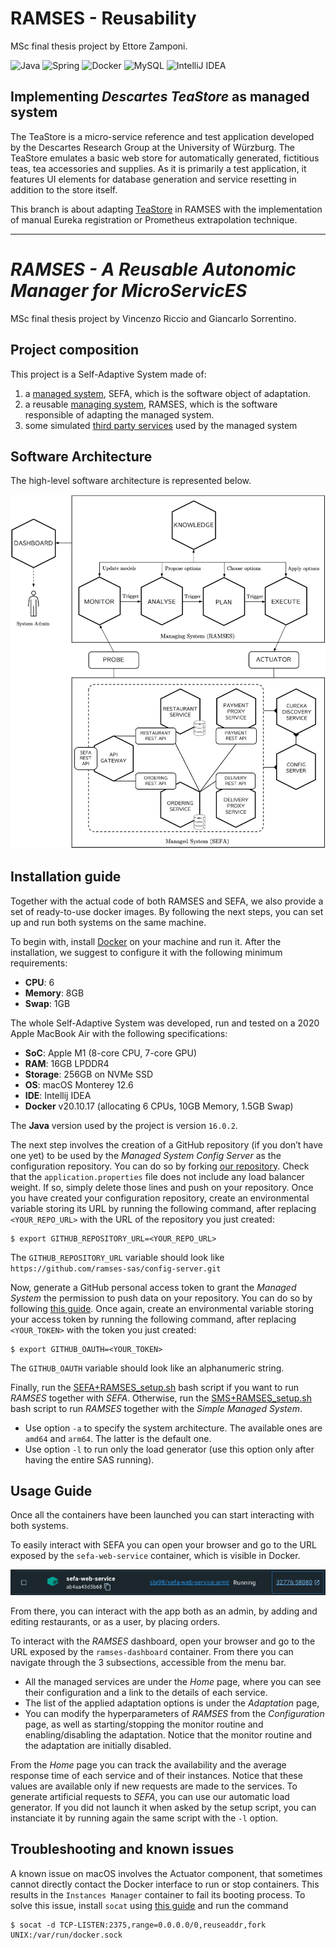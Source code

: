 # RAMSES - Reusability
MSc final thesis project by Ettore Zamponi.

![Java](https://img.shields.io/badge/java-%23ED8B00.svg?style=for-the-badge&logo=openjdk&logoColor=white)
![Spring](https://img.shields.io/badge/spring-%236DB33F.svg?style=for-the-badge&logo=spring&logoColor=white)
![Docker](https://img.shields.io/badge/docker-%230db7ed.svg?style=for-the-badge&logo=docker&logoColor=white)
![MySQL](https://img.shields.io/badge/mysql-%2300f.svg?style=for-the-badge&logo=mysql&logoColor=white)
![IntelliJ IDEA](https://img.shields.io/badge/IntelliJIDEA-000000.svg?style=for-the-badge&logo=intellij-idea&logoColor=white)
## Implementing *Descartes TeaStore* as managed system

The TeaStore is a micro-service reference and test application developed by the Descartes Research Group at the University of Würzburg. The TeaStore emulates a basic web store for automatically generated, fictitious teas, tea accessories and supplies. As it is primarily a test application, it features UI elements for database generation and service resetting in addition to the store itself.

This branch is about adapting [TeaStore](https://github.com/DescartesResearch/TeaStore/tree/master) in RAMSES with the implementation of manual Eureka registration or Prometheus extrapolation technique.

---

# *RAMSES - A Reusable Autonomic Manager for MicroServicES*
MSc final thesis project by Vincenzo Riccio and Giancarlo Sorrentino.

## Project composition
This project is a Self-Adaptive System made of:

1. a [managed system](./managed-system/README.md), SEFA, which is the software object of adaptation.
2. a reusable [managing system](./managing-system/README.md), RAMSES, which is the software responsible of adapting the managed system.
3. some simulated [third party services](./third-party-services/README.md) used by the managed system


## Software Architecture
The high-level software architecture is represented below.

![High-level architecture](./documents/Managed%20System/Managing%2BManaged.png)


## Installation guide
Together with the actual code of both RAMSES and SEFA, we also provide a set of ready-to-use docker images. By following the next steps, you can set up and run both systems on the same machine. 

To begin with, install [Docker](https://www.docker.com/) on your machine and run it. After the installation, we suggest to configure it with the following minimum requirements:
- **CPU**: 6
- **Memory**: 8GB
- **Swap**: 1GB

The whole Self-Adaptive System was developed, run and tested on a 2020 Apple MacBook Air with the following specifications:
- **SoC**: Apple M1 (8-core CPU, 7-core GPU)
- **RAM**: 16GB LPDDR4
- **Storage**: 256GB on NVMe SSD
- **OS**: macOS Monterey 12.6
- **IDE**: Intellij IDEA
- **Docker** v20.10.17 (allocating 6 CPUs, 10GB Memory, 1.5GB Swap)

The **Java** version used by the project is version `16.0.2`.

The next step involves the creation of a GitHub repository (if you don’t have one yet) to be used by the _Managed System Config Server_ as the configuration repository. You can do so by forking [our repository](https://github.com/ramses-sas/config-server). Check that the `application.properties` file does not include any load balancer weight. If so, simply delete those lines and push on your repository. Once you have created your configuration repository, create an environmental variable storing its URL by running the following command, after replacing `<YOUR_REPO_URL>` with the URL of the repository you just created:
```
$ export GITHUB_REPOSITORY_URL=<YOUR_REPO_URL>
```
The `GITHUB_REPOSITORY_URL` variable should look like `https://github.com/ramses-sas/config-server.git`

Now, generate a GitHub personal access token to grant the _Managed System_ the permission to push data on your repository. You can do so by following [this guide](https://docs.github.com/en/authentication/keeping-your-account-and-data-secure/creating-a-personal-access-token).
Once again, create an environmental variable storing your access token by running the following command, after replacing `<YOUR_TOKEN>` with the token you just created:
```
$ export GITHUB_OAUTH=<YOUR_TOKEN> 
```
The `GITHUB_OAUTH` variable should look like an alphanumeric string.

Finally, run the [SEFA+RAMSES_setup.sh](SEFA%2BRAMSES_setup.sh) bash script if you want to run _RAMSES_ together with _SEFA_. Otherwise, run the [SMS+RAMSES_setup.sh](SMS%2BRAMSES_setup.sh) bash script to run _RAMSES_ together with the _Simple Managed System_.
- Use option `-a` to specify the system architecture. The available ones are `amd64` and `arm64`. The latter is the default one.
- Use option `-l` to run only the load generator (use this option only after having the entire SAS running).

## Usage Guide
Once all the containers have been launched you can start interacting with both systems. 

To easily interact with SEFA you can open your browser and go to the URL exposed by the `sefa-web-service` container, which is visible in Docker. 

![Docker Container Example](./documents/Docker%20Container%20Example.png)

From there, you can interact with the app both as an admin, by adding and editing restaurants, or as a user, by placing orders. 

To interact with the _RAMSES_ dashboard, open your browser and go to the URL exposed by the `ramses-dashboard` container. From there you can navigate through the 3 subsections, accessible from the menu bar.
- All the managed services are under the _Home_ page, where you can see their configuration and a link to the details of each service.
- The list of the applied adaptation options is under the _Adaptation_ page, 
- You can modify the hyperparameters of _RAMSES_ from the _Configuration_ page, as well as starting/stopping the monitor routine and enabling/disabling the adaptation. Notice that the monitor routine and the adaptation are initially disabled.

From the _Home_ page you can track the availability and the average response time of each service and of their instances. Notice that these values are available only if new requests are made to the services. To generate artificial requests to _SEFA_, you can use our automatic load generator. If you did not launch it when asked by the setup script, you can instanciate it by running again the same script with the `-l` option.

## Troubleshooting and known issues
A known issue on macOS involves the Actuator component, that sometimes cannot directly contact the Docker interface to run or stop containers. This results in the `Instances Manager` container to fail its booting process. To solve this issue, install `socat` using [this guide](https://stackoverflow.com/questions/16808543/install-socat-on-mac) and run the command 
```
$ socat -d TCP-LISTEN:2375,range=0.0.0.0/0,reuseaddr,fork UNIX:/var/run/docker.sock
```




